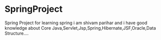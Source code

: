 # SpringProject
Spring Project for learning spring 
i am shivam parihar and i have good knowledge about Core Java,Servlet,Jsp,Spring,Hibernate,JSF,Oracle,Data Structure....
